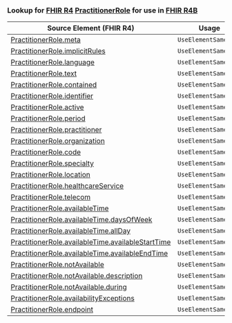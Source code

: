 ### Lookup for [FHIR R4](https://hl7.org/fhir/R4/) [PractitionerRole](https://hl7.org/fhir/R4/PractitionerRole.html) for use in [FHIR R4B](https://hl7.org/fhir/R4B/)

| Source Element (FHIR R4) | Usage | Target |
| -------------- | ----- | ------ |
| [PractitionerRole.meta](https://hl7.org/fhir/R4/PractitionerRole.html#resource) | `UseElementSameName` | [PractitionerRole.meta](https://hl7.org/fhir/R4B/PractitionerRole.html#resource) |
| [PractitionerRole.implicitRules](https://hl7.org/fhir/R4/PractitionerRole.html#resource) | `UseElementSameName` | [PractitionerRole.implicitRules](https://hl7.org/fhir/R4B/PractitionerRole.html#resource) |
| [PractitionerRole.language](https://hl7.org/fhir/R4/PractitionerRole.html#resource) | `UseElementSameName` | [PractitionerRole.language](https://hl7.org/fhir/R4B/PractitionerRole.html#resource) |
| [PractitionerRole.text](https://hl7.org/fhir/R4/PractitionerRole.html#resource) | `UseElementSameName` | [PractitionerRole.text](https://hl7.org/fhir/R4B/PractitionerRole.html#resource) |
| [PractitionerRole.contained](https://hl7.org/fhir/R4/PractitionerRole.html#resource) | `UseElementSameName` | [PractitionerRole.contained](https://hl7.org/fhir/R4B/PractitionerRole.html#resource) |
| [PractitionerRole.identifier](https://hl7.org/fhir/R4/PractitionerRole.html#resource) | `UseElementSameName` | [PractitionerRole.identifier](https://hl7.org/fhir/R4B/PractitionerRole.html#resource) |
| [PractitionerRole.active](https://hl7.org/fhir/R4/PractitionerRole.html#resource) | `UseElementSameName` | [PractitionerRole.active](https://hl7.org/fhir/R4B/PractitionerRole.html#resource) |
| [PractitionerRole.period](https://hl7.org/fhir/R4/PractitionerRole.html#resource) | `UseElementSameName` | [PractitionerRole.period](https://hl7.org/fhir/R4B/PractitionerRole.html#resource) |
| [PractitionerRole.practitioner](https://hl7.org/fhir/R4/PractitionerRole.html#resource) | `UseElementSameName` | [PractitionerRole.practitioner](https://hl7.org/fhir/R4B/PractitionerRole.html#resource) |
| [PractitionerRole.organization](https://hl7.org/fhir/R4/PractitionerRole.html#resource) | `UseElementSameName` | [PractitionerRole.organization](https://hl7.org/fhir/R4B/PractitionerRole.html#resource) |
| [PractitionerRole.code](https://hl7.org/fhir/R4/PractitionerRole.html#resource) | `UseElementSameName` | [PractitionerRole.code](https://hl7.org/fhir/R4B/PractitionerRole.html#resource) |
| [PractitionerRole.specialty](https://hl7.org/fhir/R4/PractitionerRole.html#resource) | `UseElementSameName` | [PractitionerRole.specialty](https://hl7.org/fhir/R4B/PractitionerRole.html#resource) |
| [PractitionerRole.location](https://hl7.org/fhir/R4/PractitionerRole.html#resource) | `UseElementSameName` | [PractitionerRole.location](https://hl7.org/fhir/R4B/PractitionerRole.html#resource) |
| [PractitionerRole.healthcareService](https://hl7.org/fhir/R4/PractitionerRole.html#resource) | `UseElementSameName` | [PractitionerRole.healthcareService](https://hl7.org/fhir/R4B/PractitionerRole.html#resource) |
| [PractitionerRole.telecom](https://hl7.org/fhir/R4/PractitionerRole.html#resource) | `UseElementSameName` | [PractitionerRole.telecom](https://hl7.org/fhir/R4B/PractitionerRole.html#resource) |
| [PractitionerRole.availableTime](https://hl7.org/fhir/R4/PractitionerRole.html#resource) | `UseElementSameName` | [PractitionerRole.availableTime](https://hl7.org/fhir/R4B/PractitionerRole.html#resource) |
| [PractitionerRole.availableTime.daysOfWeek](https://hl7.org/fhir/R4/PractitionerRole.html#resource) | `UseElementSameName` | [PractitionerRole.availableTime.daysOfWeek](https://hl7.org/fhir/R4B/PractitionerRole.html#resource) |
| [PractitionerRole.availableTime.allDay](https://hl7.org/fhir/R4/PractitionerRole.html#resource) | `UseElementSameName` | [PractitionerRole.availableTime.allDay](https://hl7.org/fhir/R4B/PractitionerRole.html#resource) |
| [PractitionerRole.availableTime.availableStartTime](https://hl7.org/fhir/R4/PractitionerRole.html#resource) | `UseElementSameName` | [PractitionerRole.availableTime.availableStartTime](https://hl7.org/fhir/R4B/PractitionerRole.html#resource) |
| [PractitionerRole.availableTime.availableEndTime](https://hl7.org/fhir/R4/PractitionerRole.html#resource) | `UseElementSameName` | [PractitionerRole.availableTime.availableEndTime](https://hl7.org/fhir/R4B/PractitionerRole.html#resource) |
| [PractitionerRole.notAvailable](https://hl7.org/fhir/R4/PractitionerRole.html#resource) | `UseElementSameName` | [PractitionerRole.notAvailable](https://hl7.org/fhir/R4B/PractitionerRole.html#resource) |
| [PractitionerRole.notAvailable.description](https://hl7.org/fhir/R4/PractitionerRole.html#resource) | `UseElementSameName` | [PractitionerRole.notAvailable.description](https://hl7.org/fhir/R4B/PractitionerRole.html#resource) |
| [PractitionerRole.notAvailable.during](https://hl7.org/fhir/R4/PractitionerRole.html#resource) | `UseElementSameName` | [PractitionerRole.notAvailable.during](https://hl7.org/fhir/R4B/PractitionerRole.html#resource) |
| [PractitionerRole.availabilityExceptions](https://hl7.org/fhir/R4/PractitionerRole.html#resource) | `UseElementSameName` | [PractitionerRole.availabilityExceptions](https://hl7.org/fhir/R4B/PractitionerRole.html#resource) |
| [PractitionerRole.endpoint](https://hl7.org/fhir/R4/PractitionerRole.html#resource) | `UseElementSameName` | [PractitionerRole.endpoint](https://hl7.org/fhir/R4B/PractitionerRole.html#resource) |
